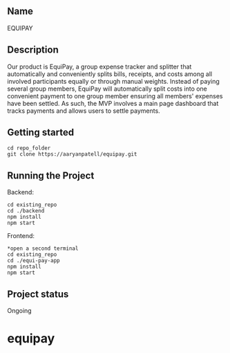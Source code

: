 ## Name
EQUIPAY

## Description
Our product is EquiPay, a group expense tracker and splitter that automatically and conveniently splits bills, receipts, and costs among all involved participants equally or through manual weights. Instead of paying several group members, EquiPay will automatically split costs into one convenient payment to one group member ensuring all members' expenses have been settled. As such, the MVP involves a main page dashboard that tracks payments and allows users to settle payments.


## Getting started
```
cd repo_folder
git clone https://aaryanpatell/equipay.git
```

## Running the Project
Backend:
```
cd existing_repo
cd ./backend
npm install
npm start
```

Frontend:
```
*open a second terminal
cd existing_repo
cd ./equi-pay-app
npm install
npm start
```

## Project status
Ongoing
# equipay
